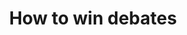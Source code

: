 ---
title: "How to win debates"
lang: "English"
year: "2021"
links: ['IO2Uyf15Kjo']
slides: ""
authors: ['Udai Kamath']
tags: ['Debate']
layout: "workshop"
categories: ["workshops"]
---